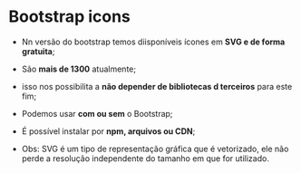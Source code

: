 # Bootstrap icons
- Nn versão do bootstrap temos diisponíveis ícones em **SVG e de forma gratuita**;
- São **mais de 1300** atualmente;
- isso nos possibilita a **não depender de bibliotecas d terceiros** para este fim;
- Podemos usar **com ou sem** o Bootstrap;
- É possível instalar por  **npm, arquivos ou CDN**;

- Obs: SVG é um tipo de representação gráfica que é vetorizado, ele não perde a resolução independente do tamanho em que for utilizado.
